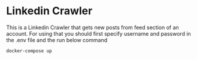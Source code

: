 
# Linkedin Crawler
This is a Linkedin Crawler that gets new posts from feed section of an account. For using that you should first specify username and password in the .env file and the run below command
```
docker-compose up
```
